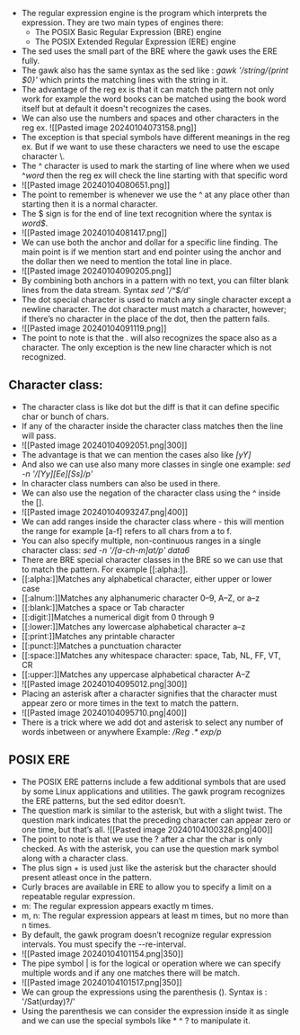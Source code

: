 * The regular expression engine is the program which interprets the expression. They are two main types of engines there:
	* The POSIX Basic Regular Expression (BRE) engine
	* The POSIX Extended Regular Expression (ERE) engine
* The sed uses the small part of the BRE where the gawk uses the ERE fully.
* The gawk also has the same syntax as the sed like : *gawk '/string/{print $0}'* which prints the matching lines with the string in it.
* The advantage of the reg ex is that it can match the pattern not only work for example the word books can be matched using the book word itself but at default it doesn't recognizes the cases.
* We can also use the numbers and spaces and other characters in the reg ex.
![[Pasted image 20240104073158.png]]
* The exception is that special symbols have different meanings in the reg ex. But if we want to use these characters we need to use the escape character \\.
* The ^ character is used to mark the starting of line where when we used ^*word* then the reg ex will check the line starting with that specific word
* ![[Pasted image 20240104080651.png]]
* The point to remember is whenever we use the ^ at any place other than starting then it is a normal character.
* The $ sign is for the end of line text recognition where the syntax is *word$*.
* ![[Pasted image 20240104081417.png]]
* We can use both the anchor and dollar for a specific line finding. The main point is if we mention start and end pointer using the anchor and the dollar then we need to mention the total line in place.
* ![[Pasted image 20240104090205.png]]
* By combining both anchors in a pattern with no text, you can filter blank lines from the data stream. Syntax *sed  '/^$/d'*
* The dot special character is used to match any single character except a newline character. The dot character must match a character, however; if there’s no character in the place of the dot, then the pattern fails.
* ![[Pasted image 20240104091119.png]]
* The point to note is that the . will also recognizes the space also as a character. The only exception is the new line character which is not recognized.
## Character class:
* The character class is like dot but the diff is that it can define specific char or bunch of chars.
* If any of the character inside the character class matches then the line will pass.
* ![[Pasted image 20240104092051.png|300]]
* The advantage is that we can mention the cases also like *\[yY\]*
* And also we can use also many more classes in single one example: *sed -n '/\[Yy\]\[Ee\]\[Ss\]/p'*
* In character class numbers can also be used in there.
* We can also use the negation of the character class using the ^ inside the [].
* ![[Pasted image 20240104093247.png|400]]
* We can add ranges inside the character class where - this will mention the range for example \[a-f] refers to all chars from a to f.
* You can also specify multiple, non-continuous ranges in a single character class: *sed -n '/\[a-ch-m]at/p' data6*
* There are BRE special character classes in the BRE so we can use that to match the pattern. For example \[\[:alpha:]].
* \[\[:alpha:]]Matches any alphabetical character, either upper or lower case
* \[\[:alnum:]]Matches any alphanumeric character 0–9, A–Z, or a–z
* \[\[:blank:]]Matches a space or Tab character
* \[\[:digit:]]Matches a numerical digit from 0 through 9
* \[\[:lower:]]Matches any lowercase alphabetical character a–z
* \[\[:print:]]Matches any printable character
* \[\[:punct:]]Matches a punctuation character
* \[\[:space:]]Matches any whitespace character: space, Tab, NL, FF, VT, CR
* \[\[:upper:]]Matches any uppercase alphabetical character A–Z
* ![[Pasted image 20240104095012.png|300]]
* Placing an asterisk after a character signifies that the character must appear zero or more times in the text to match the pattern.
* ![[Pasted image 20240104095710.png|400]]
* There is a trick where we add dot and asterisk to select any number of words inbetween or anywhere Example: */Reg .\* exp/p* 
## POSIX ERE
* The POSIX ERE patterns include a few additional symbols that are used by some Linux applications and utilities. The gawk program recognizes the ERE patterns, but the sed editor doesn’t.
* The question mark is similar to the asterisk, but with a slight twist. The question mark indicates that the preceding character can appear zero or one time, but that’s all.
![[Pasted image 20240104100328.png|400]]
* The point to note is that we use the ? after a char the char is only checked. As with the asterisk, you can use the question mark symbol along with a character class.
* The plus sign + is used just like the asterisk but the character should present atleast once in the pattern.
* Curly braces are available in ERE to allow you to specify a limit on a repeatable regular expression.
* m: The regular expression appears exactly m times.
* m, n: The regular expression appears at least m times, but no more than n times.
* By default, the gawk program doesn’t recognize regular expression intervals. You must specify the --re-interval.
* ![[Pasted image 20240104101154.png|350]]
* The pipe symbol | is for the logical or operation where we can specify multiple words and if any one matches there will be match.
* ![[Pasted image 20240104101517.png|350]]
* We can group the expressions using the parenthesis (). Syntax is : '/Sat(urday)?/'
* Using the parenthesis we can consider the expression inside it as single and we can use the special symbols like * ^ ? to manipulate it.